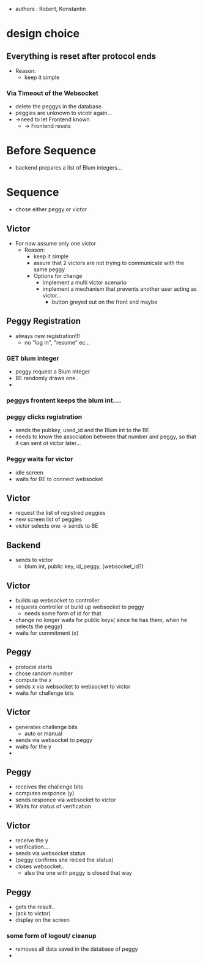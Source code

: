 
- authors :  Robert, Konstantin

# design choice

## Everything is reset after protocol ends


- Reason: 
	- keep it simple
### Via Timeout of the Websocket
- delete the peggys in the database
- peggies are unknown to vicotr again...
- ->need to let Frontend known
	- -> Frontend resets

# Before Sequence

- backend prepares a list of Blum integers...

# Sequence

- chose either peggy or victor
## Victor
- For now assume only one victor
	- Reason: 
		- keep it simple 
		- assure that 2 victors are not trying to communicate with the same peggy
		- Options for change
			- implement a multi victor scenario
			- implement a mechanism that prevents another user acting as victor...
				- button greyed out on the front end maybe

## Peggy Registration
- always new registration!!!
  - no "log in", "resume" ec...

### GET blum integer
- peggy request a Blum integer
- BE randomly draws one..
-
### peggys frontent keeps the blum int....

### peggy clicks registration
- sends the pubkey, used_id and the Blum int to the BE
- needs to know the associaiton between that number and peggy, so that it can sent ot victor later...




### Peggy waits for victor 
- idle screen
- waits for BE to connect websocket 



## Victor

- request the list of registred peggies
- new screen list of peggies
- victor selects one -> sends to BE

## Backend

- sends to victor
	- blum int, public key, id_peggy, (websocket_id?)

## Victor

- builds up websocket to controller
- requests controller ot build up websocket to peggy
	- needs some form of id for that
- change no longer waits for public keys( since he has them, when he selects the peggy)
- waits for commitment (x)
## Peggy 
- protocol starts
- chose random number
- compute the x
- sends x via websocket to websocket to victor
- waits for challenge bits

## Victor
- generates challenge bits
	- auto or manual
- sends via websocket to peggy
- waits for the y
- 


## Peggy
- receives the challenge bits
- computes responce (y)
- sends responce via websocket to victor
- Waits for status of verification

## Victor

- receive the y
- verification....
- sends via websocket status
- (peggy confirms she reiced the status)
- closes websocket..
	- also the one with peggy is closed that way

## Peggy
- gets the result..
- (ack to victor)
- display on the screen

### some form of logout/ cleanup
- removes all data saved in the database of peggy
- 
